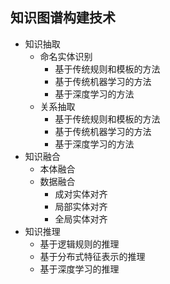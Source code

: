 ## 知识图谱构建技术
- 知识抽取
  - 命名实体识别
    - 基于传统规则和模板的方法
    - 基于传统机器学习的方法
    - 基于深度学习的方法
  - 关系抽取
    - 基于传统规则和模板的方法
    - 基于传统机器学习的方法
    - 基于深度学习的方法
- 知识融合
  - 本体融合
  - 数据融合
    - 成对实体对齐
    - 局部实体对齐
    - 全局实体对齐
- 知识推理
  - 基于逻辑规则的推理
  - 基于分布式特征表示的推理
  - 基于深度学习的推理